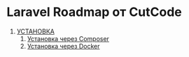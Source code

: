 # Laravel Roadmap от CutCode

1. [УСТАНОВКА](installation/index.md)
    1. [Установка через Composer](installation/composer.md)
    2. [Установка через Docker](installation/composer.md)